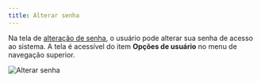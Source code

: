 ```yaml
---
title: Alterar senha
---
```


Na tela de [alteração de senha](/admin/alterar-senha), o usuário pode alterar sua senha de acesso ao sistema. A tela é acessível do item **Opções de usuário** no menu de navegação superior.

![Alterar senha](guide/admin/alterar-senha.png)